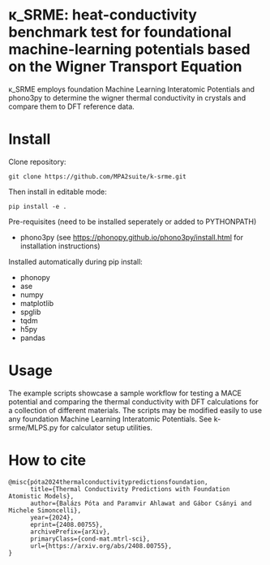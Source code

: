 # κ_SRME: heat-conductivity benchmark test for foundational machine-learning potentials based on the Wigner Transport Equation 

κ_SRME employs foundation Machine Learning Interatomic Potentials and phono3py to determine the wigner thermal conductivity in crystals and compare them to DFT reference data.

# Install 
Clone repository:
```
git clone https://github.com/MPA2suite/k-srme.git
```
Then install in editable mode:
```
pip install -e .
```

 Pre-requisites (need to be installed seperately or added to PYTHONPATH)
- phono3py (see https://phonopy.github.io/phono3py/install.html for installation instructions)


Installed automatically during pip install:
- phonopy
- ase
- numpy
- matplotlib
- spglib
- tqdm
- h5py
- pandas




# Usage
The example scripts showcase a sample workflow for testing a MACE potential and comparing the thermal conductivity with DFT calculations for a collection of different materials. The scripts may be modified easily to use any foundation Machine Learning Interatomic Potentials. See k-srme/MLPS.py for calculator setup utilities.


# How to cite

```
@misc{póta2024thermalconductivitypredictionsfoundation,
      title={Thermal Conductivity Predictions with Foundation Atomistic Models}, 
      author={Balázs Póta and Paramvir Ahlawat and Gábor Csányi and Michele Simoncelli},
      year={2024},
      eprint={2408.00755},
      archivePrefix={arXiv},
      primaryClass={cond-mat.mtrl-sci},
      url={https://arxiv.org/abs/2408.00755}, 
}
```
